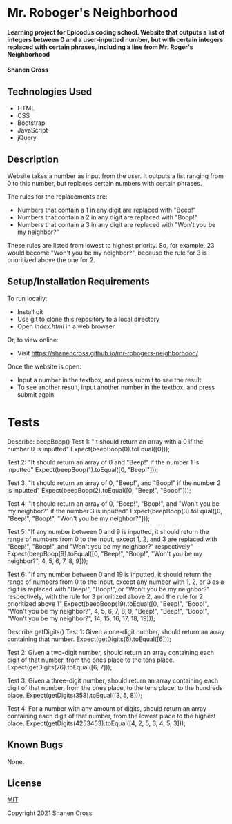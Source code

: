 # Mr. Roboger's Neighborhood

#### Learning project for Epicodus coding school. Website that outputs a list of integers between 0 and a user-inputted number, but with certain integers replaced with certain phrases, including a line from Mr. Roger's Neighborhood

#### Shanen Cross

## Technologies Used

* HTML
* CSS
* Bootstrap
* JavaScript
* jQuery

## Description

Website takes a number as input from the user. It outputs a list ranging from 0 to this number, but replaces certain numbers with certain phrases.

The rules for the replacements are:
* Numbers that contain a 1 in any digit are replaced with "Beep!"
* Numbers that contain a 2 in any digit are replaced with "Boop!"
* Numbers that contain a 3 in any digit are replaced with "Won't you be my neighbor?"

These rules are listed from lowest to highest priority. So, for example, 23 would become "Won't you be my neighbor?", because the rule for 3 is prioritized above the one for 2.

## Setup/Installation Requirements

To run locally:
* Install git
* Use git to clone this repository to a local directory
* Open _index.html_ in a web browser

Or, to view online:
* Visit https://shanencross.github.io/mr-robogers-neighborhood/

Once the website is open:
* Input a number in the textbox, and press submit to see the result
* To see another result, input another number in the textbox, and press submit again

# Tests

Describe: beepBoop()
Test 1: "It should return an array with a 0 if the number 0 is inputted"
Expect(beepBoop(0).toEqual([0]));

Test 2: "It should return an array of 0 and "Beep!" if the number 1 is inputted"
Expect(beepBoop(1).toEqual([0, "Beep!"]));

Test 3: "It should return an array of 0, "Beep!", and "Boop!" if the number 2 is inputted"
Expect(beepBoop(2).toEqual([0, "Beep!", "Boop!"]));

Test 4: "It should return an array of 0, "Beep!", "Boop!", and "Won't you be my neighbor?" if the number 3 is inputted"
Expect(beepBoop(3).toEqual([0, "Beep!", "Boop!", "Won't you be my neighbor?"]));

Test 5: "If any number between 0 and 9 is inputted, it should return the range of numbers from 0 to the input, except 1, 2, and 3 are replaced with "Beep!", "Boop!", and "Won't you be my neighbor?" respectively"
Expect(beepBoop(9).toEqual([0, "Beep!", "Boop!", "Won't you be my neighbor?", 4, 5, 6, 7, 8, 9]));

Test 6: "If any number between 0 and 19 is inputted, it should return the range of numbers from 0 to the input, except any number with 1, 2, or 3 as a digit is replaced with "Beep!", "Boop!", or "Won't you be my neighbor?" respectively, with the rule for 3 prioritized above 2, and the rule for 2 prioritized above 1"
Expect(beepBoop(19).toEqual([0, "Beep!", "Boop!", "Won't you be my neighbor?", 4, 5, 6, 7, 8, 9, "Beep!", "Beep!", "Boop!", "Won't you be my neighbor?", 14, 15, 16, 17, 18, 19]));

Describe getDigits()
Test 1: Given a one-digit number, should return an array containing that number.
Expect(getDigits(6).toEqual([6]));

Test 2: Given a two-digit number, should return an array containing each digit of that number, from the ones place to the tens place.
Expect(getDigits(76).toEqual([6, 7]));

Test 3: Given a three-digit number, should return an array containing each digit of that number, from the ones place, to the tens place, to the hundreds place.
Expect(getDigits(358).toEqual([3, 5, 8]));

Test 4: For a number with any amount of digits, should return an array containing each digit of that number, from the lowest place to the highest place.
Expect(getDigits(4253453).toEqual([4, 2, 5, 3, 4, 5, 3]));

## Known Bugs

None.

## License

[MIT](https://choosealicense.com/licenses/mit/)

Copyright 2021 Shanen Cross
